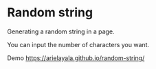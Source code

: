 # Random string
Generating a random string in a page.

You can input the number of characters you want.

Demo 
https://arielayala.github.io/random-string/
